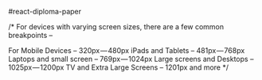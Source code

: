 #react-diploma-paper

/\* For devices with varying screen sizes, there are a few common breakpoints –

For Mobile Devices – 320px — 480px
iPads and Tablets – 481px — 768px
Laptops and small screen – 769px — 1024px
Large screens and Desktops – 1025px — 1200px
TV and Extra Large Screens – 1201px and more \*/
